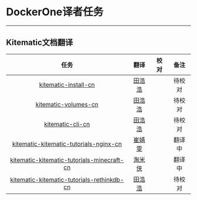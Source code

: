 # DockerOne译者任务

-----

## Kitematic文档翻译

| 任务 | 翻译 | 校对 | 备注 |
|:------:|:----------:|:----------:|:----------:|
| [kitematic-install-cn](https://github.com/DockerOne-CN/kitematic-docs-CN/blob/master/kitematic-install-cn.md) | [田浩浩](http://dockerone.com/people/llitfkitfk) | | 待校对 | 
| [kitematic-volumes-cn](https://github.com/DockerOne-CN/kitematic-docs-CN/blob/master/kitematic-volumes-cn.md) | [田浩浩](http://dockerone.com/people/llitfkitfk)  | | 待校对 |
| [kitematic-cli-cn](https://github.com/DockerOne-CN/kitematic-docs-CN/blob/master/kitematic-cli-cn.md) | [田浩浩](http://dockerone.com/people/llitfkitfk) | | 待校对 |
| [kitematic-kitematic-tutorials-nginx-cn](https://github.com/DockerOne-CN/kitematic-docs-CN/blob/master/kitematic-tutorials-nginx-cn.md) | [崔婧雯](http://dockerone.com/people/%E5%B4%94%E5%A9%A7%E9%9B%AF)  | | 翻译中 |
| [kitematic-kitematic-tutorials-minecraft-cn](https://github.com/DockerOne-CN/kitematic-docs-CN/blob/master/kitematic-tutorials-minecraft-cn.md) | [淘米侠](http://dockerone.com/people/%E5%90%B4%E9%94%A6%E6%99%9F) | | 翻译中 |
| [kitematic-kitematic-tutorials-rethinkdb-cn](https://github.com/DockerOne-CN/kitematic-docs-CN/blob/master/kitematic-tutorials-rethinkdb-cn.md) | [田浩浩](http://dockerone.com/people/llitfkitfk) | | 待校对 |



